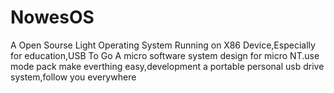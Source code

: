 # NowesOS
A Open Sourse Light Operating System Running on X86 Device,Especially for education,USB To Go
A micro software system design for micro NT.use mode pack make everthing easy,development a portable personal usb drive system,follow you everywhere
